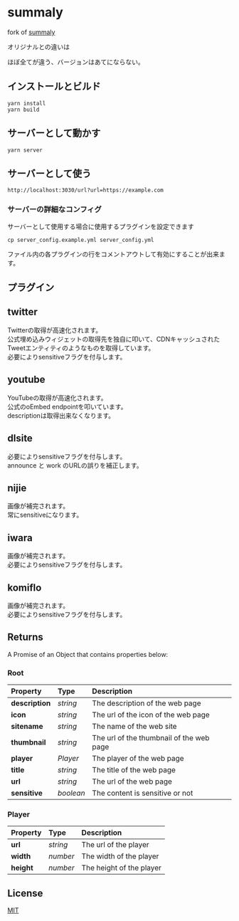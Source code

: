 summaly
================================================================

fork of [summaly](https://github.com/syuilo/summaly)

オリジナルとの違いは

ほぼ全てが違う、バージョンはあてにならない。

## インストールとビルド
```
yarn install
yarn build
```

## サーバーとして動かす
```
yarn server
```

## サーバーとして使う
```
http://localhost:3030/url?url=https://example.com
```

### サーバーの詳細なコンフィグ

サーバーとして使用する場合に使用するプラグインを設定できます
```
cp server_config.example.yml server_config.yml
```

ファイル内の各プラグインの行をコメントアウトして有効にすることが出来ます。

## プラグイン

## twitter
Twitterの取得が高速化されます。  
公式埋め込みウィジェットの取得先を独自に叩いて、CDNキャッシュされたTweetエンティティのようなものを取得しています。  
必要によりsensitiveフラグを付与します。

## youtube
YouTubeの取得が高速化されます。  
公式のoEmbed endpointを叩いています。  
descriptionは取得出来なくなります。

## dlsite
必要によりsensitiveフラグを付与します。  
announce と work のURLの誤りを補正します。

## nijie
画像が補完されます。  
常にsensitiveになります。

## iwara
画像が補完されます。  
必要によりsensitiveフラグを付与します。

## komiflo
画像が補完されます。  
必要によりsensitiveフラグを付与します。

## Returns

A Promise of an Object that contains properties below:

### Root

| Property        | Type      | Description                              |
| :-------------- | :-------- | :--------------------------------------- |
| **description** | *string*  | The description of the web page          |
| **icon**        | *string*  | The url of the icon of the web page      |
| **sitename**    | *string*  | The name of the web site                 |
| **thumbnail**   | *string*  | The url of the thumbnail of the web page |
| **player**      | *Player*  | The player of the web page               |
| **title**       | *string*  | The title of the web page                |
| **url**         | *string*  | The url of the web page                  |
| **sensitive**   | *boolean* | The content is sensitive or not          |

### Player

| Property        | Type     | Description                              |
| :-------------- | :------- | :--------------------------------------- |
| **url**         | *string* | The url of the player                    |
| **width**       | *number* | The width of the player                  |
| **height**      | *number* | The height of the player                 |

License
----------------------------------------------------------------
[MIT](LICENSE)
